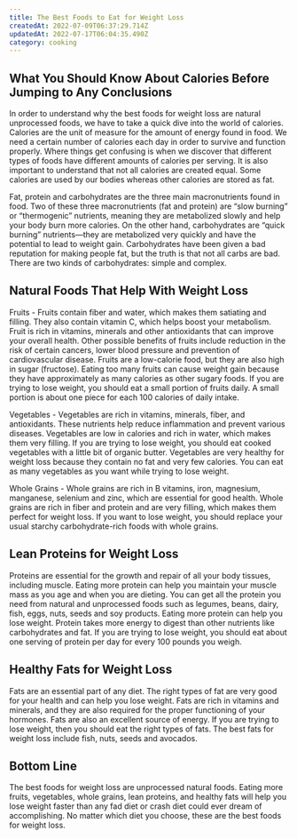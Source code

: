 ```yaml
---
title: The Best Foods to Eat for Weight Loss
createdAt: 2022-07-09T06:37:29.714Z
updatedAt: 2022-07-17T06:04:35.490Z
category: cooking
---
```


## What You Should Know About Calories Before Jumping to Any Conclusions

In order to understand why the best foods for weight loss are natural unprocessed foods, we have to take a quick dive into the world of calories. Calories are the unit of measure for the amount of energy found in food. We need a certain number of calories each day in order to survive and function properly. Where things get confusing is when we discover that different types of foods have different amounts of calories per serving. It is also important to understand that not all calories are created equal. Some calories are used by our bodies whereas other calories are stored as fat.

Fat, protein and carbohydrates are the three main macronutrients found in food. Two of these three macronutrients (fat and protein) are “slow burning” or “thermogenic” nutrients, meaning they are metabolized slowly and help your body burn more calories. On the other hand, carbohydrates are “quick burning” nutrients—they are metabolized very quickly and have the potential to lead to weight gain. Carbohydrates have been given a bad reputation for making people fat, but the truth is that not all carbs are bad. There are two kinds of carbohydrates: simple and complex.

## Natural Foods That Help With Weight Loss

Fruits - Fruits contain fiber and water, which makes them satiating and filling. They also contain vitamin C, which helps boost your metabolism.
Fruit is rich in vitamins, minerals and other antioxidants that can improve your overall health. Other possible benefits of fruits include reduction in the risk of certain cancers, lower blood pressure and prevention of cardiovascular disease.
Fruits are a low-calorie food, but they are also high in sugar (fructose). Eating too many fruits can cause weight gain because they have approximately as many calories as other sugary foods.
If you are trying to lose weight, you should eat a small portion of fruits daily. A small portion is about one piece for each 100 calories of daily intake.

Vegetables - Vegetables are rich in vitamins, minerals, fiber, and antioxidants. These nutrients help reduce inflammation and prevent various diseases.
Vegetables are low in calories and rich in water, which makes them very filling. If you are trying to lose weight, you should eat cooked vegetables with a little bit of organic butter.
Vegetables are very healthy for weight loss because they contain no fat and very few calories. You can eat as many vegetables as you want while trying to lose weight.

Whole Grains - Whole grains are rich in B vitamins, iron, magnesium, manganese, selenium and zinc, which are essential for good health.
Whole grains are rich in fiber and protein and are very filling, which makes them perfect for weight loss.
If you want to lose weight, you should replace your usual starchy carbohydrate-rich foods with whole grains.

## Lean Proteins for Weight Loss

Proteins are essential for the growth and repair of all your body tissues, including muscle. Eating more protein can help you maintain your muscle mass as you age and when you are dieting.
You can get all the protein you need from natural and unprocessed foods such as legumes, beans, dairy, fish, eggs, nuts, seeds and soy products.
Eating more protein can help you lose weight. Protein takes more energy to digest than other nutrients like carbohydrates and fat.
If you are trying to lose weight, you should eat about one serving of protein per day for every 100 pounds you weigh.

## Healthy Fats for Weight Loss

Fats are an essential part of any diet. The right types of fat are very good for your health and can help you lose weight.
Fats are rich in vitamins and minerals, and they are also required for the proper functioning of your hormones.
Fats are also an excellent source of energy.
If you are trying to lose weight, then you should eat the right types of fats. The best fats for weight loss include fish, nuts, seeds and avocados.

## Bottom Line

The best foods for weight loss are unprocessed natural foods. Eating more fruits, vegetables, whole grains, lean proteins, and healthy fats will help you lose weight faster than any fad diet or crash diet could ever dream of accomplishing. No matter which diet you choose, these are the best foods for weight loss.
